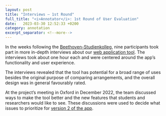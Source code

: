 ```yaml
---
layout: post
title: "Interviews — 1st Round"
full_title: "<i>Annotator</i>: 1st Round of User Evaluation"
date:   2023-03-30 12:52:33 +0200
category: annotation
excerpt_separator: <!--more-->
---
```


In the weeks following the [Beethoven-Studienkolleg](https://domestic-beethoven.eu/hausmusik/2022/09/08/Studienkolleg_1.html), nine participants took part in more in-depth interviews about our [web application tool](https://tool.domestic-beethoven.eu). The interviews took about one hour each and were centered around the app’s functionality and user experience.

<!--more-->

The interviews revealed that the tool has potential for a broad range of uses besides the original purpose of comparing arrangements, and the overall design was in general favourably rated.

At the project’s meeting in Oxford in December 2022, the team discussed ways to make the tool better and the new features that students and researchers would like to see. These discussions were used to decide what issues to prioritize for [version 2 of the app](https://domestic-beethoven.eu/annotation/2023/03/09/Annotator_Version_2.html).
